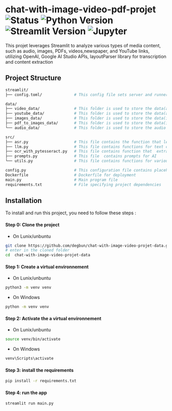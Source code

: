 # chat-with-image-video-pdf-projet ![Status](https://img.shields.io/badge/status-stable-brightgreen) ![Python Version](https://img.shields.io/badge/python-3.10.12-blue) ![Streamlit Version](https://img.shields.io/badge/Streamlit-1.28.2-brightgreen) ![Jupyter](https://img.shields.io/badge/Jupyter-yes-brightgreen)
This projet leverages Streamlit to analyze various types of media content, such as audio, images, PDFs, videos,newspaper, and YouTube links, utilizing OpenAI, Google AI Studio APIs, layoutParser library for transcription and content extraction


## Project Structure
```bash
streamlit/
├── config.toml/              # This config file sets server and runner settings for deployment.

data/
├── video_data/               # This folder is used to store the data(audio from the video and the video itself) of the uploaded local video
├── youtube_data/             # This folder is used to store the data(audio from the Youtube video and  the Youtube video itself) of the uploaded Youtube video
├── images_data/              # This folder is used to store the data(images) of the uploaded local images
├── pdf_to_images_data/       # This folder is used to store the data(images extracted fom the pdf pages and the pdfs  themself) of the uploaded pdfs
└── audio_data/               # This folder is used to store the audio data of the uploaded audio

src/
├── asr.py                    # This file contains the function that leverages Automatic speech recognition to extract text from audio
├── llm.py                    # This file contains functions for text chunking, content extraction, and response generation using a Generative AI model.
├── ocr_with_pytesseract.py   # This file contains function that  extracts all textual content from images by detecting text blocks and performing Optical Character Recognition (OCR),it utilize layoutPaser library  .
├── prompts.py                # This file  contains prompts for AI
└── utils.py                  # This file contains functions for various tasks such as converting video to audio, downloading YouTube videos, saving images, displaying results, clearing folder contents, and generating unique name

config.py                     # This configuration file contains placeholders for various API keys, links, and descriptions, along with paths for different types of files such as audio, video, images, and PDF conversions.
Dockerfile                    # Dockerfile for deployment
main.py                       # Main program file
requirements.txt              # File specifying project dependencies
```
## Installation
To install and run this project, you need to follow these steps :

#### Step 0: Clone the project
- On Lunix/unbuntu
```bash
git clone https://github.com/degbun/chat-with-image-video-projet-data.git
# enter in the cloned folder
cd  chat-with-image-video-projet-data
```


#### Step 1: Create a virtual environnement
- On Lunix/unbuntu
```bash
python3 -m venv venv
```
- On Windows
```bash
python -m venv venv
```

#### Step 2: Activate the a virtual environnement
- On Lunix/unbuntu
```bash
source venv/bin/activate
```
- On Windows
```bash
venv\Scripts\activate
```

#### Step 3: install the requirements

```bash
pip install -r requirements.txt
```

#### Step 4: run the app

```bash
streamlit run main.py
```






